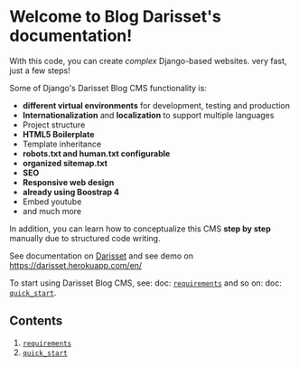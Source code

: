# Welcome to Blog Darisset's documentation!

With this code, you can create _complex_ Django-based websites.
very fast, just a few steps!

Some of Django's Darisset Blog CMS functionality is:

- **different virtual environments** for development, testing and production
- **Internationalization** and **localization** to support multiple languages
- Project structure
- **HTML5 Boilerplate**
- Template inheritance
- **robots.txt and human.txt configurable**
- **organized sitemap.txt**
- **SEO**
- **Responsive web design**
- **already using Boostrap 4**
- Embed youtube
- and much more

In addition, you can learn how to conceptualize this CMS **step by step** manually due to structured code writing.

See documentation on [Darisset](https://darissetsite.readthedocs.io/en/latest/"target="_blank)
and see demo on https://darisset.herokuapp.com/en/

To start using Darisset Blog CMS, see: doc: [`requirements`](/requirements.md)
and so on: doc: [`quick_start`](/quick_start.md).

## Contents

1.  [`requirements`](/requirements.md)
2.  [`quick_start`](/quick_start.md)
